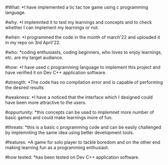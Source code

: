 #What:
*I have implemented a tic tac toe game using c programming language.

#why:
*I implemnted it to test my learnings and concepts and to check whether I can implement my learnings or not.

#when:
*I programmed the code in the month of march'22 and uploaded it in my repo on 3rd April'22.

#who:
*coding enthusiasts, coding beginners, who loves to enjoy learnings, etc. are my target audiance.

#how:
*I have used c programming language to implement this project and have verified it on Dev C++ application software.




#strength:
*The code has no compilation error and is capable of performing the desired results

#weakness:
*I have a noticed that the interface which I designed could have been more attractive to the users.

#oppurtunity:
*this concepts can be used to implemnet more number of basic games and could make learnings more of fun.

#threats:
*this is a basic c programming code and can be easily challenged by implemnting the same idea using better development tools.



#features:
*A game for solo player to tackle boredom and on the other end making learning fun as a programming enthusiast.

#how tested:
*has been tested on Dev C++ application software.
